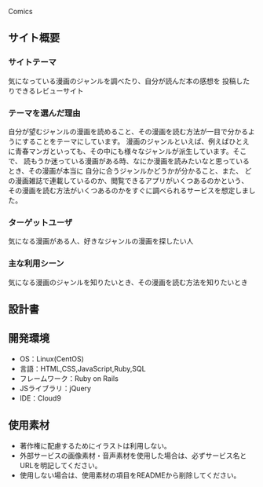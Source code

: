 Comics
## サイト概要
### サイトテーマ

気になっている漫画のジャンルを調べたり、自分が読んだ本の感想を
投稿したりできるレビューサイト
### テーマを選んだ理由

自分が望むジャンルの漫画を読めること、その漫画を読む方法が一目で分かるようにすることをテーマにしています。
漫画のジャンルといえば、例えばひとえに青春マンガといっても、その中にも様々なジャンルが派生しています。そこで、
読もうか迷っている漫画がある時、なにか漫画を読みたいなと思っているとき、その漫画が本当に
自分に合うジャンルかどうかが分かること、また、
どの漫画雑誌で連載しているのか、閲覧できるアプリがいくつあるのかという、
その漫画を読む方法がいくつあるのかをすぐに調べられるサービスを想定しました。
### ターゲットユーザ

気になる漫画がある人、好きなジャンルの漫画を探したい人
### 主な利用シーン

気になる漫画のジャンルを知りたいとき、その漫画を読む方法を知りたいとき
## 設計書


## 開発環境
- OS：Linux(CentOS)
- 言語：HTML,CSS,JavaScript,Ruby,SQL
- フレームワーク：Ruby on Rails
- JSライブラリ：jQuery
- IDE：Cloud9

## 使用素材
- 著作権に配慮するためにイラストは利用しない。
- 外部サービスの画像素材・音声素材を使用した場合は、必ずサービス名とURLを明記してください。
- 使用しない場合は、使用素材の項目をREADMEから削除してください。
